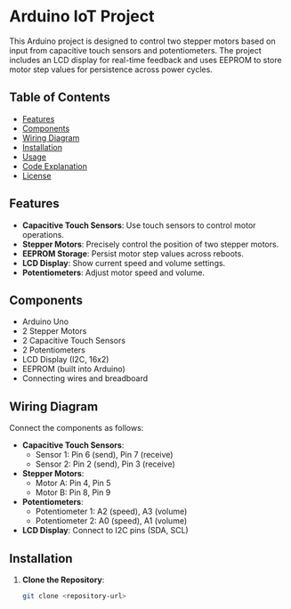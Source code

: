 # Arduino IoT Project

This Arduino project is designed to control two stepper motors based on input from capacitive touch sensors and potentiometers. The project includes an LCD display for real-time feedback and uses EEPROM to store motor step values for persistence across power cycles.

## Table of Contents
- [Features](#features)
- [Components](#components)
- [Wiring Diagram](#wiring-diagram)
- [Installation](#installation)
- [Usage](#usage)
- [Code Explanation](#code-explanation)
- [License](#license)

## Features
- **Capacitive Touch Sensors**: Use touch sensors to control motor operations.
- **Stepper Motors**: Precisely control the position of two stepper motors.
- **EEPROM Storage**: Persist motor step values across reboots.
- **LCD Display**: Show current speed and volume settings.
- **Potentiometers**: Adjust motor speed and volume.

## Components
- Arduino Uno
- 2 Stepper Motors
- 2 Capacitive Touch Sensors
- 2 Potentiometers
- LCD Display (I2C, 16x2)
- EEPROM (built into Arduino)
- Connecting wires and breadboard

## Wiring Diagram
Connect the components as follows:

- **Capacitive Touch Sensors**:
  - Sensor 1: Pin 6 (send), Pin 7 (receive)
  - Sensor 2: Pin 2 (send), Pin 3 (receive)
- **Stepper Motors**:
  - Motor A: Pin 4, Pin 5
  - Motor B: Pin 8, Pin 9
- **Potentiometers**:
  - Potentiometer 1: A2 (speed), A3 (volume)
  - Potentiometer 2: A0 (speed), A1 (volume)
- **LCD Display**: Connect to I2C pins (SDA, SCL)

## Installation
1. **Clone the Repository**:
   ```sh
   git clone <repository-url>
